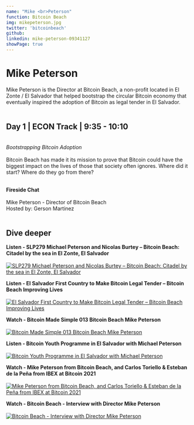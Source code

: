 ```yaml
---
name: "Mike <br>Peterson"
function: Bitcoin Beach
img: mikepeterson.jpg
twitter: 'bitcoinbeach'
github: 
linkedin: mike-peterson-09341127
showPage: true
---
```


# Mike Peterson
 
Mike Peterson is the Director at Bitcoin Beach, a non-profit located in El Zonte / El Salvador that helped bootstrap the circular Bitcoin economy that eventually inspired the adoption of Bitcoin as legal tender in El Salvador.
<br><br>

## Day 1 | ECON Track | 9:35 - 10:10
<br>
<i>Bootstrapping Bitcoin Adoption</i><br><br>
Bitcoin Beach has made it its mission to prove that Bitcoin could have the biggest impact on the lives of those that society often ignores. Where did it start? Where do they go from there?<br><br>

<b>Fireside Chat</b><br><br>
Mike Peterson - Director of Bitcoin Beach<br>
Hosted by: Gerson Martinez
<br><br>

## Dive deeper


<div class="grid grid-cols-1 md:grid-cols-2 gap-5">
<div class="p-3 my-2">

**Listen - SLP279 Michael Peterson and Nicolas Burtey – Bitcoin Beach: Citadel by the sea in El Zonte, El Salvador**  <br><br>
[![SLP279 Michael Peterson and Nicolas Burtey – Bitcoin Beach: Citadel by the sea in El Zonte, El Salvador](/2021/content/livera_SLP279.png)](https://open.spotify.com/episode/6qFGnltKVFdH2kFiFNvKJ1/)
</div>

<div class="p-3 my-2">

**Listen - El Salvador First Country to Make Bitcoin Legal Tender – Bitcoin Beach Improving Lives** <br><br>
[ ![El Salvador First Country to Make Bitcoin Legal Tender – Bitcoin Beach Improving Lives](/2021/content/anita_peterson.png)](https://bitcoinundco.com/en/elsalvador-bitcoinbeach/)
</div>

<div class="p-3 my-2">

**Watch - Bitcoin Made Simple 013 Bitcoin Beach Mike Peterson** <br><br>
[ ![Bitcoin Made Simple 013 Bitcoin Beach Mike Peterson](/2021/content/mike_simple.png)](https://www.youtube.com/watch?v=B_ayt1idkP4/)
</div>

<div class="p-3 my-2">

**Listen - Bitcoin Youth Programme in El Salvador with Michael Peterson** <br><br>
[ ![Bitcoin Youth Programme in El Salvador with Michael Peterson](/2021/content/mike_wbd.png)](https://www.whatbitcoindid.com/podcast/bitcoin-youth-programme-in-el-salvador-with-michael-peterson/)
</div>

<div class="p-3 my-2">

**Watch - Mike Peterson from Bitcoin Beach, and Carlos Toriello & Esteban de la Peña from IBEX at Bitcoin 2021** <br><br>
[ ![Mike Peterson from Bitcoin Beach, and Carlos Toriello & Esteban de la Peña from IBEX at Bitcoin 2021](/2021/content/mike_swan.png)](https://www.youtube.com/watch?v=0jrOB16v2bU/)
</div>

<div class="p-3 my-2">

**Watch - Bitcoin Beach - Interview with Director Mike Peterson** <br><br>
[ ![Bitcoin Beach - Interview with Director Mike Peterson](/2021/content/mike_full.png)](https://www.youtube.com/watch?v=UN7mujIRP-k/)
</div>

</div>

<br>


